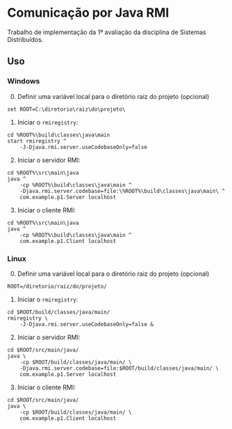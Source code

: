 # Comunicação por Java RMI

Trabalho de implementação da 1ª avaliação da disciplina de Sistemas Distribuídos.

## Uso

### Windows

0. Definir uma variável local para o diretório raiz do projeto (opcional)

```
set ROOT=C:\diretorio\raiz\do\projeto\
```

1. Iniciar o `rmiregistry`:

```
cd %ROOT%\build\classes\java\main
start rmiregistry ^
    -J-Djava.rmi.server.useCodebaseOnly=false
```

2. Iniciar o servidor RMI:

```
cd %ROOT%\src\main\java
java ^
    -cp %ROOT%\build\classes\java\main ^
    -Djava.rmi.server.codebase=file:\%ROOT%\build\classes\java\main\ ^
    com.example.p1.Server localhost
```

3. Iniciar o cliente RMI:

```
cd %ROOT%\src\main\java
java ^
    -cp %ROOT%\build\classes\java\main ^
    com.example.p1.Client localhost
```

### Linux

0. Definir uma variável local para o diretório raiz do projeto (opcional)

```
ROOT=/diretorio/raiz/do/projeto/
```

1. Iniciar o `rmiregistry`:

```
cd $ROOT/build/classes/java/main/
rmiregistry \
    -J-Djava.rmi.server.useCodebaseOnly=false &
```

2. Iniciar o servidor RMI:

```
cd $ROOT/src/main/java/
java \
    -cp $ROOT/build/classes/java/main/ \
    -Djava.rmi.server.codebase=file:$ROOT/build/classes/java/main/ \
    com.example.p1.Server localhost
```

3. Iniciar o cliente RMI:

```
cd $ROOT/src/main/java/
java \
    -cp $ROOT/build/classes/java/main/ \
    com.example.p1.Client localhost
```